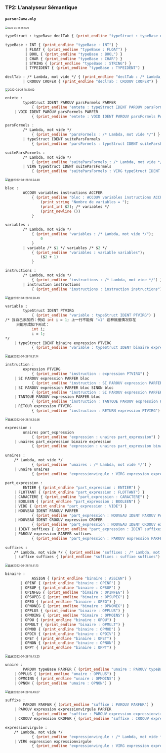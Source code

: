 ### TP2: L'analyseur Sémantique

#### `parserJava.mly` 

<img src="pics/2022-04-28 18.16.26.png" alt="2022-04-28 18.16.26" style="zoom:50%;" />

```ocaml
typeStruct : typeBase declTab { (print_endline "typeStruct : typeBase declTab") }

typeBase : INT { (print_endline "typeBase : INT") }
         | FLOAT { (print_endline "typeBase : FLOAT") }
         | BOOL { (print_endline "typeBase : BOOL") }
         | CHAR { (print_endline "typeBase : CHAR") }
         | STRING { (print_endline "typeBase : STRING") }
         | TYPEIDENT { (print_endline "typeBase : TYPEIDENT") }

declTab : /* Lambda, mot vide */ { (print_endline "declTab : /* Lambda, mot vide */") }
        | CROOUV CROFER { (print_endline "declTab : CROOUV CROFER") }
```



<img src="pics/2022-04-28 18.20.02.png" alt="2022-04-28 18.20.02" style="zoom:60%;" />

```ocaml
entete : 
		typeStruct IDENT PAROUV parsFormels PARFER 
			{ (print_endline "entete : typeStruct IDENT PAROUV parsFormels PARFER") }
	| VOID IDENT PAROUV parsFormels PARFER 
			{ (print_endline "entete : VOID IDENT PAROUV parsFormels PARFER") }

parsFormels : 
		/* Lambda, mot vide */ 
			{ (print_endline "parsFormels : /* Lambda, mot vide */") }
		| typeStruct IDENT suiteParsFormels 
			{ (print_endline "parsFormels : typeStruct IDENT suiteParsFormels") }

suiteParsFormels : 
		/* Lambda, mot vide */
			{ (print_endline "suiteParsFormels : /* Lambda, mot vide */") }
		| VIRG typeStruct IDENT suiteParsFormels 
			{ (print_endline "suiteParsFormels : VIRG typeStruct IDENT suiteParsFormels") }

```



<img src="pics/截屏2022-04-28 18.24.48.png" alt="截屏2022-04-28 18.24.48" style="zoom:60%;" />

```ocaml
bloc : 
		ACCOUV variables instructions ACCFER
			{ (print_endline "bloc : ACCOUV variables instructions ACCFER"); 
				(print_string "Nombre de variables = "); 
				(print_int $2); /* variables */
				(print_newline ()) 
			}

variables : 
		/* Lambda, mot vide */ 
			{ (print_endline "variables : /* Lambda, mot vide */"); 
				0 
			}
		| variable /* $1 */	variables /* $2 */
			{ (print_endline "variables : variable variables"); 
				($2 + 1) 
			}

instructions : 
		/* Lambda, mot vide */ 
			{ (print_endline "instructions : /* Lambda, mot vide */") }
		| instruction instructions 
			{ (print_endline "instructions : instruction instructions") }
```



<img src="pics/截屏2022-04-28 18.28.49.png" alt="截屏2022-04-28 18.28.49" style="zoom:60%;" />

```ocaml
variable : 
		typeStruct IDENT PTVIRG 
			{ (print_endline "variable : typeStruct IDENT PTVIRG") }
/* 我自己添加的：例如 int i = 1; 上一行不能有 "=1" 这种赋值情况存在
	 只能写成如下形式：
	 		int i;
	 		i = 1;
*/
	| typeStruct IDENT binaire expression PTVIRG
			{ (print_endline "variable : typeStruct IDENT binaire expression PTVIRG") }
```





<img src="pics/截屏2022-04-28 18.31.14.png" alt="截屏2022-04-28 18.31.14" style="zoom:60%;" />

```ocaml
instruction :
		expression PTVIRG 
			{ (print_endline "instruction : expression PTVIRG") }
	| SI PAROUV expression PARFER bloc 
			{ (print_endline "instruction : SI PAROUV expression PARFER bloc") }
	| SI PAROUV expression PARFER bloc SINON bloc
			{ (print_endline "instruction : SI PAROUV expression PARFER bloc SINON bloc") }
	| TANTQUE PAROUV expression PARFER bloc 
			{ (print_endline "instruction : TANTQUE PAROUV expression PARFER bloc") }
	| RETOUR expression PTVIRG  
			{ (print_endline "instruction : RETURN expression PTVIRG") }
```





<img src="pics/截屏2022-04-28 18.34.46.png" alt="截屏2022-04-28 18.34.46" style="zoom:60%;" />

```ocaml
expression : 
		unaires part_expression 
			{ (print_endline "expression : unaires part_expression") }
	| unaires part_expression binaire expression 
			{ (print_endline "expression : unaires part_expression binaire expression") }
			
unaires : 
	/* Lambda, mot vide */ 
			{ (print_endline "unaires : /* Lambda, mot vide */") }
	| unaire unaires 
			{ (print_endline "expressionvirgule : VIRG expression expressionvirgule") }
			
part_expression : 
		ENTIER { (print_endline "part_expression : ENTIER") }
	| FLOTTANT { (print_endline "part_expression : FLOTTANT") }
	| CARACTERE { (print_endline "part_expression : CARACTERE") }
	| BOOLEEN { (print_endline "part_expression : BOOLEEN") }
	| VIDE { (print_endline "part_expression : VIDE") }
	| NOUVEAU IDENT PAROUV PARFER 
			{ (print_endline "part_expression : NOUVEAU IDENT PAROUV PARFER") }
	| NOUVEAU IDENT CROOUV expression CROFER 
			{ (print_endline "part_expression : NOUVEAU IDENT CROOUV expression CROFER") }
	| IDENT suffixes { (print_endline "part_expression : IDENT suffixes") }
	| PAROUV expression PARFER suffixes 
			{ (print_endline "part_expression : PAROUV expression PARFER suffixes") }
			
suffixes : 
	/* Lambda, mot vide */ { (print_endline "suffixes : /* Lambda, mot vide */") }
	| suffixe suffixes { (print_endline "suffixes : suffixe suffixes") }
```





<img src="pics/截屏2022-04-28 18.41.13.png" alt="截屏2022-04-28 18.41.13" style="zoom:60%;" />

```ocaml
binaire :    
			ASSIGN { (print_endline "binaire : ASSIGN") }
	   | OPINF { (print_endline "binaire : OPINF") }
	   | OPSUP { (print_endline "binaire : OPSUP") }
	   | OPINFEG { (print_endline "binaire : OPINFEG") }
	   | OPSUPEG { (print_endline "binaire : OPSUPEG") }
	   | OPEG { (print_endline "binaire : OPEG") }
	   | OPNONEG { (print_endline "binaire : OPNONEG") }
	   | OPPLUS { (print_endline "binaire : OPPLUS") }
	   | OPMOINS { (print_endline "binaire : OPMOINS") }
	   | OPOU { (print_endline "binaire : OPOU") }
	   | OPMULT { (print_endline "binaire : OPMULT") }
	   | OPMOD { (print_endline "binaire : OPMOD") }
	   | OPDIV { (print_endline "binaire : OPDIV") }
	   | OPET { (print_endline "binaire : OPET") }
	   | OPNON { (print_endline "binaire : OPNON") }
	   | OPPT { (print_endline "binaire : OPPT") }
```





<img src="pics/截屏2022-04-28 18.43.25.png" alt="截屏2022-04-28 18.43.25" style="zoom:60%;" />

```ocaml
unaire : 
		PAROUV typeBase PARFER { (print_endline "unaire : PAROUV typeBase PARFER") }
	| OPPLUS { (print_endline "unaire : OPPLUS") }
	| OPMOINS { (print_endline "unaire : OPMOINS") }
	| OPNON { (print_endline "unaire : OPNON") }
```





<img src="pics/截屏2022-04-28 18.49.07.png" alt="截屏2022-04-28 18.49.07" style="zoom:60%;" />

```ocaml
suffixe :
		PAROUV PARFER { (print_endline "suffixe : PAROUV PARFER") }
	| PAROUV expression expressionvirgule PARFER
			{ (print_endline "suffixe : PAROUV expression expressionvirgule PARFER") }
	| CROOUV expression CROFER { (print_endline "suffixe : CROOUV expression CROFER") }

expressionvirgule : 
	/* Lambda, mot vide */ 
			{ (print_endline "expressionvirgule : /* Lambda, mot vide */") }
	| VIRG expression expressionvirgule 
			{ (print_endline "expressionvirgule : VIRG expression expressionvirgule") }
```

